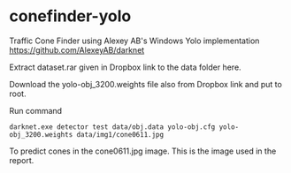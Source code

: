 # conefinder-yolo
Traffic Cone Finder using Alexey AB's Windows Yolo implementation
https://github.com/AlexeyAB/darknet


Extract dataset.rar given in Dropbox link to the data folder here.

Download the yolo-obj_3200.weights file also from Dropbox link and put to root.

Run command

```darknet.exe detector test data/obj.data yolo-obj.cfg yolo-obj_3200.weights data/img1/cone0611.jpg```

To predict cones in the cone0611.jpg image. This is the image used in the report.
